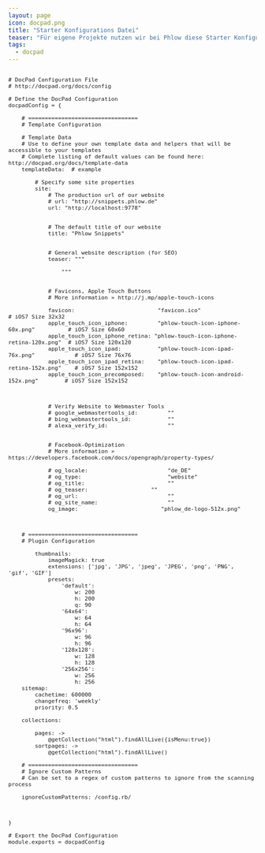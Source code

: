 ```yaml
---
layout: page
icon: docpad.png
title: "Starter Konfigurations Datei"
teaser: "Für eigene Projekte nutzen wir bei Phlow diese Starter Konfigurations Datei"
tags:
  - docpad
---
```

<pre><code style="font-size: .8em;" class="lang-html">
# DocPad Configuration File
# http://docpad.org/docs/config

# Define the DocPad Configuration
docpadConfig = {

    # =================================
    # Template Configuration

    # Template Data
    # Use to define your own template data and helpers that will be accessible to your templates
    # Complete listing of default values can be found here: http://docpad.org/docs/template-data
    templateData:  # example

        # Specify some site properties
        site:
            # The production url of our website
            # url: "http://snippets.phlow.de"
            url: "http://localhost:9778"


            # The default title of our website
            title: "Phlow Snippets"


            # General website description (for SEO)
            teaser: """
                
                """


            # Favicons, Apple Touch Buttons
            # More information » http://j.mp/apple-touch-icons

            favicon:                         "favicon.ico"                              # iOS7 Size 32x32
            apple_touch_icon_iphone:         "phlow-touch-icon-iphone-60x.png"          # iOS7 Size 60x60
            apple_touch_icon_iphone_retina: "phlow-touch-icon-iphone-retina-120x.png"  # iOS7 Size 120x120
            apple_touch_icon_ipad:           "phlow-touch-icon-ipad-76x.png"            # iOS7 Size 76x76
            apple_touch_icon_ipad_retina:    "phlow-touch-icon-ipad-retina-152x.png"    # iOS7 Size 152x152
            apple_touch_icon_precomposed:    "phlow-touch-icon-android-152x.png"        # iOS7 Size 152x152



            # Verify Website to Webmaster Tools
            # google_webmastertools_id:         ""
            # bing_webmastertools_id:           ""
            # alexa_verify_id:                  ""


            # Facebook-Optimization
            # More information » https://developers.facebook.com/docs/opengraph/property-types/

            # og_locale:                        "de_DE"
            # og_type:                          "website"
            # og_title:                         ""
            # og_teaser:                   ""
            # og_url:                           ""
            # og_site_name:                     ""
            og_image:                         "phlow_de-logo-512x.png"



    # =================================
    # Plugin Configuration

        thumbnails:
            imageMagick: true
            extensions: ['jpg', 'JPG', 'jpeg', 'JPEG', 'png', 'PNG', 'gif', 'GIF']
            presets:
                'default':
                    w: 200
                    h: 200
                    q: 90
                '64x64':
                    w: 64
                    h: 64
                '96x96':
                    w: 96
                    h: 96
                '128x128':
                    w: 128
                    h: 128
                '256x256':
                    w: 256
                    h: 256
    sitemap:
        cachetime: 600000
        changefreq: 'weekly'
        priority: 0.5

    collections:

        pages: ->
            @getCollection("html").findAllLive({isMenu:true})
        sortpages: ->
            @getCollection("html").findAllLive()

    # =================================
    # Ignore Custom Patterns
    # Can be set to a regex of custom patterns to ignore from the scanning process
    
    ignoreCustomPatterns: /config.rb/



}

# Export the DocPad Configuration
module.exports = docpadConfig
</code></pre>